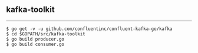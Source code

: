 ## kafka-toolkit
---

```
$ go get -v -u github.com/confluentinc/confluent-kafka-go/kafka
$ cd $GOPATH/src/kafka-toolkit
$ go build producer.go
$ go build consumer.go
```
